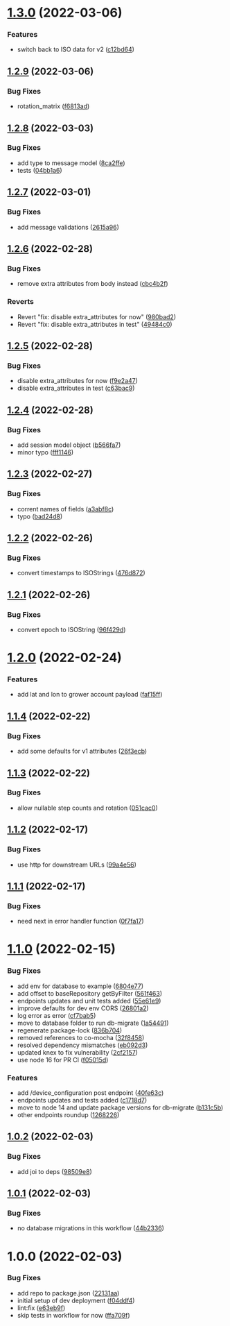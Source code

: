 # [1.3.0](https://github.com/Greenstand/bulk-pack-transformer-v2/compare/v1.2.9...v1.3.0) (2022-03-06)


### Features

* switch back to ISO data for v2 ([c12bd64](https://github.com/Greenstand/bulk-pack-transformer-v2/commit/c12bd64bec8b1ffca4964ca821edc799b3a10805))

## [1.2.9](https://github.com/Greenstand/bulk-pack-transformer-v2/compare/v1.2.8...v1.2.9) (2022-03-06)


### Bug Fixes

* rotation_matrix ([f6813ad](https://github.com/Greenstand/bulk-pack-transformer-v2/commit/f6813adb9cb38018fc0156077ee3b8f248f01cb3))

## [1.2.8](https://github.com/Greenstand/bulk-pack-transformer-v2/compare/v1.2.7...v1.2.8) (2022-03-03)


### Bug Fixes

* add type to message model ([8ca2ffe](https://github.com/Greenstand/bulk-pack-transformer-v2/commit/8ca2ffe3a8f158100166a970aa38a876893c06a3))
* tests ([04bb1a6](https://github.com/Greenstand/bulk-pack-transformer-v2/commit/04bb1a6b3572481d58f94f26bb4ffe21f2886196))

## [1.2.7](https://github.com/Greenstand/bulk-pack-transformer-v2/compare/v1.2.6...v1.2.7) (2022-03-01)


### Bug Fixes

* add message validations ([2615a96](https://github.com/Greenstand/bulk-pack-transformer-v2/commit/2615a96fda0537c92cbe01727371d4871f922a28))

## [1.2.6](https://github.com/Greenstand/bulk-pack-transformer-v2/compare/v1.2.5...v1.2.6) (2022-02-28)


### Bug Fixes

* remove extra attributes from body instead ([cbc4b2f](https://github.com/Greenstand/bulk-pack-transformer-v2/commit/cbc4b2f9879d9ddc192bb69f41d718c232644c7e))


### Reverts

* Revert "fix: disable extra_attributes for now" ([980bad2](https://github.com/Greenstand/bulk-pack-transformer-v2/commit/980bad2af4575088c851c0df98a395999590d0ee))
* Revert "fix: disable extra_attributes in test" ([49484c0](https://github.com/Greenstand/bulk-pack-transformer-v2/commit/49484c098d9d15bb5430f8c61b28edb123184ac4))

## [1.2.5](https://github.com/Greenstand/bulk-pack-transformer-v2/compare/v1.2.4...v1.2.5) (2022-02-28)


### Bug Fixes

* disable extra_attributes for now ([f9e2a47](https://github.com/Greenstand/bulk-pack-transformer-v2/commit/f9e2a475cd75cd1b532a28ab5bc7c6215f3bfa98))
* disable extra_attributes in test ([c63bac9](https://github.com/Greenstand/bulk-pack-transformer-v2/commit/c63bac91182e7ba5ae491da66a883af8e5970696))

## [1.2.4](https://github.com/Greenstand/bulk-pack-transformer-v2/compare/v1.2.3...v1.2.4) (2022-02-28)


### Bug Fixes

* add session model object ([b566fa7](https://github.com/Greenstand/bulk-pack-transformer-v2/commit/b566fa7651fea86cb66d501c7859bd40cc99695b))
* minor typo ([fff1146](https://github.com/Greenstand/bulk-pack-transformer-v2/commit/fff11462557cc6759f0c9430745cc975087592f5))

## [1.2.3](https://github.com/Greenstand/bulk-pack-transformer-v2/compare/v1.2.2...v1.2.3) (2022-02-27)


### Bug Fixes

* corrent names of fields ([a3abf8c](https://github.com/Greenstand/bulk-pack-transformer-v2/commit/a3abf8c693b323a2a21bbfbb82715796ebd83010))
* typo ([bad24d8](https://github.com/Greenstand/bulk-pack-transformer-v2/commit/bad24d8598d1fab8fbf68a269547beae14e4a0b4))

## [1.2.2](https://github.com/Greenstand/bulk-pack-transformer-v2/compare/v1.2.1...v1.2.2) (2022-02-26)


### Bug Fixes

* convert timestamps to ISOStrings ([476d872](https://github.com/Greenstand/bulk-pack-transformer-v2/commit/476d872e0a2030569f944c770db104101e554514))

## [1.2.1](https://github.com/Greenstand/bulk-pack-transformer-v2/compare/v1.2.0...v1.2.1) (2022-02-26)


### Bug Fixes

* convert epoch to ISOString ([96f429d](https://github.com/Greenstand/bulk-pack-transformer-v2/commit/96f429d621f13c505953fb0953b15dbe2f8afcdd))

# [1.2.0](https://github.com/Greenstand/bulk-pack-transformer-v2/compare/v1.1.4...v1.2.0) (2022-02-24)


### Features

* add lat and lon to grower account payload ([faf15ff](https://github.com/Greenstand/bulk-pack-transformer-v2/commit/faf15fff9e2410a861b6047da31e7d190ab8fecf))

## [1.1.4](https://github.com/Greenstand/bulk-pack-transformer-v2/compare/v1.1.3...v1.1.4) (2022-02-22)


### Bug Fixes

* add some defaults for v1 attributes ([26f3ecb](https://github.com/Greenstand/bulk-pack-transformer-v2/commit/26f3ecb59eb0ece181c12df653e5f8e69c216e71))

## [1.1.3](https://github.com/Greenstand/bulk-pack-transformer-v2/compare/v1.1.2...v1.1.3) (2022-02-22)


### Bug Fixes

* allow nullable step counts and rotation ([051cac0](https://github.com/Greenstand/bulk-pack-transformer-v2/commit/051cac07bf27b993132f7c02b8fcd33f24ffae5f))

## [1.1.2](https://github.com/Greenstand/bulk-pack-transformer-v2/compare/v1.1.1...v1.1.2) (2022-02-17)


### Bug Fixes

* use http for downstream URLs ([99a4e56](https://github.com/Greenstand/bulk-pack-transformer-v2/commit/99a4e56c39cd65f9b73dd21fb0d1c1cd8510db1c))

## [1.1.1](https://github.com/Greenstand/bulk-pack-transformer-v2/compare/v1.1.0...v1.1.1) (2022-02-17)


### Bug Fixes

* need next in error handler function ([0f7fa17](https://github.com/Greenstand/bulk-pack-transformer-v2/commit/0f7fa17fcc4fc898a74d91b9a1926330973f3bc5))

# [1.1.0](https://github.com/Greenstand/bulk-pack-transformer-v2/compare/v1.0.2...v1.1.0) (2022-02-15)


### Bug Fixes

* add env for database to example ([6804e77](https://github.com/Greenstand/bulk-pack-transformer-v2/commit/6804e77efd3b464a92559db59bd08925f478fd5c))
* add offset to baseRepository getByFilter ([561f463](https://github.com/Greenstand/bulk-pack-transformer-v2/commit/561f463598abc516c7975ab4da21ea3bbe806d9f))
* endpoints updates and unit tests added ([55e61e9](https://github.com/Greenstand/bulk-pack-transformer-v2/commit/55e61e9150d4b3caf1f25391933d73da848ffeb5))
* improve defaults for dev env CORS ([26801a2](https://github.com/Greenstand/bulk-pack-transformer-v2/commit/26801a220e0dc6d2557636014301123e8af15e89))
* log error as error ([cf7bab5](https://github.com/Greenstand/bulk-pack-transformer-v2/commit/cf7bab5cc7f50a4c54750c1073d45b5f301d15ff))
* move to database folder to run db-migrate ([1a54491](https://github.com/Greenstand/bulk-pack-transformer-v2/commit/1a544915b7fbfc250a090a0b48f5ab91e4ef0bca))
* regenerate package-lock ([836b704](https://github.com/Greenstand/bulk-pack-transformer-v2/commit/836b704c39a2b188ebc17980956ce58df37524a3))
* removed references to co-mocha ([32f8458](https://github.com/Greenstand/bulk-pack-transformer-v2/commit/32f845870ee5262eb426099ef71c2300e2592245))
* resolved dependency mismatches ([eb092d3](https://github.com/Greenstand/bulk-pack-transformer-v2/commit/eb092d3431029cb9983736de2d9a36ecca2a693c))
* updated knex to fix vulnerability ([2cf2157](https://github.com/Greenstand/bulk-pack-transformer-v2/commit/2cf215742a434f292911e9a4e712a7dc1304fd73))
* use node 16 for PR CI ([f05015d](https://github.com/Greenstand/bulk-pack-transformer-v2/commit/f05015d07951fc6dbf9d27417b314c228504bed8))


### Features

* add /device_configuration post endpoint ([40fe63c](https://github.com/Greenstand/bulk-pack-transformer-v2/commit/40fe63c4dec6f676cea6a97eb0fd1faec682d826))
* endpoints updates and tests added ([c1718d7](https://github.com/Greenstand/bulk-pack-transformer-v2/commit/c1718d752725240a48a46fc0e6a26cdbd1592ce7))
* move to node 14 and update package versions for db-migrate ([b131c5b](https://github.com/Greenstand/bulk-pack-transformer-v2/commit/b131c5ba94508ef0ec757bfbc1730624e84597fc))
* other endpoints roundup ([1268226](https://github.com/Greenstand/bulk-pack-transformer-v2/commit/1268226237d2b63316ebf0b1b7ef43ebe19a4f2d))

## [1.0.2](https://github.com/Greenstand/bulk-pack-transformer-v2/compare/v1.0.1...v1.0.2) (2022-02-03)


### Bug Fixes

* add joi to deps ([98509e8](https://github.com/Greenstand/bulk-pack-transformer-v2/commit/98509e892144916b1f79fdb87a923c1b7510ed5d))

## [1.0.1](https://github.com/Greenstand/bulk-pack-transformer-v2/compare/v1.0.0...v1.0.1) (2022-02-03)


### Bug Fixes

* no database migrations in this workflow ([44b2336](https://github.com/Greenstand/bulk-pack-transformer-v2/commit/44b233603adb5e5ca55ffe8b80177bc0d0f949e7))

# 1.0.0 (2022-02-03)


### Bug Fixes

* add repo to package.json ([22131aa](https://github.com/Greenstand/bulk-pack-transformer-v2/commit/22131aa9605b61a21c4636d18be154c62dcf4f40))
* initial setup of dev deployment ([f04ddf4](https://github.com/Greenstand/bulk-pack-transformer-v2/commit/f04ddf45b5871ce1c1931446c4fee33fd31a613a))
* lint:fix ([e63eb9f](https://github.com/Greenstand/bulk-pack-transformer-v2/commit/e63eb9fca2376dedffe241567c2d6e6331e9e1f7))
* skip tests in workflow for now ([ffa709f](https://github.com/Greenstand/bulk-pack-transformer-v2/commit/ffa709fdc93d337f1d688ac63239af4da8273be6))
